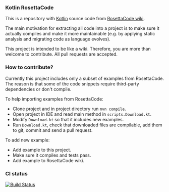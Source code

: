 ### Kotlin RosettaCode

This is a repository with [Kotlin](https://kotlinlang.org/) source code 
from [RosettaCode wiki](http://rosettacode.org/wiki/Category:Kotlin).

The main motivation for extracting all code into a project is to make sure it actually compiles
and make it more maintainable (e.g. by applying static analysis and migrating code as language evolves).

This project is intended to be like a wiki.
Therefore, you are more than welcome to contribute.
All pull requests are accepted.


### How to contribute?
Currently this project includes only a subset of examples from RosettaCode.
The reason is that some of the code snippets require third-party dependencies or don't compile.

To help importing examples from RosettaCode:
- Clone project and in project directory run `mvn compile`.
- Open project in IDE and read main method in `scripts.Download.kt`.
- Modify `Download.kt` so that it includes new examples.
- Run `Download.kt`, check that downloaded files are compilable, add them to git, commit and send a pull request.

To add new example:
- Add example to this project.
- Make sure it compiles and tests pass.
- Add example to RosettaCode wiki.

### CI status
[![Build Status](https://travis-ci.org/dkandalov/rosettacode-kotlin.svg?branch=master)](https://travis-ci.org/dkandalov/rosettacode-kotlin)